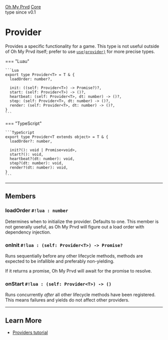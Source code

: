 <div class="ompdoc-api-breadcrumbs">
<a href="../../">Oh My Prvd</a>
<a href="../">Core</a>
</div>

<div class="ompdoc-api-tags">
<span>type</span>
<span>since v0.1</span>
</div>

# Provider

Provides a specific functionality for a game. This type is not useful outside of
Oh My Prvd itself; prefer to use [`use(provider)`](../members/use.md) for
more precise types.

=== "Luau"

    ```Lua
    export type Provider<T> = T & {
      loadOrder: number?,

      init: ((self: Provider<T>) -> Promise?)?,
      start: (self: Provider<T>) -> ()?,
      heartbeat: (self: Provider<T>, dt: number) -> ()?,
      step: (self: Provider<T>, dt: number) -> ()?,
      render: (self: Provider<T>, dt: number) -> ()?,
    }
    ```

=== "TypeScript"

    ```TypeScript
    export type Provider<T extends object> = T & {
      loadOrder?: number,

      init?(): void | Promise<void>,
      start?(): void,
      heartbeat?(dt: number): void,
      step?(dt: number): void,
      render?(dt: number): void,
    }
    ```

---

## Members

### loadOrder `#!lua : number`

Determines when to initialize the provider. Defaults to one. This member is not
generally useful, as Oh My Prvd will figure out a load order with dependency
injection.

### onInit `#!lua : (self: Provider<T>) -> Promise?`

Runs sequentially before any other lifecycle methods, methods are expected to be
infallible and preferably non-yielding.

If it returns a promise, Oh My Prvd will await for the promise to resolve.

### onStart `#!lua : (self: Provider<T>) -> ()`

Runs concurrently *after* all other lifecycle methods have been registered. This
means failures and yields do not affect other providers.

---

## Learn More

- [Providers tutorial](../../../get-started/providers.md)
